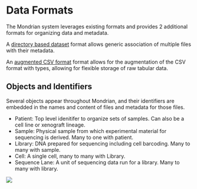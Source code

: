 # Data Formats

The Mondrian system leverages existing formats and provides 2 additional formats for organizing data and metadata.

A [directory based dataset](generic_dataset.md) format allows generic association of multiple files with their metadata.

An [augmented CSV format](csv_yaml.md) format allows for the augmentation of the CSV format with types, allowing for flexible storage of raw tabular data.

## Objects and Identifiers

Several objects appear throughout Mondrian, and their identifiers are embedded in the names and content of files and metadata for those files.

- Patient: Top level idenitifer to organize sets of samples.  Can also be a cell line or xenograft lineage.
- Sample: Physical sample from which experimental material for sequencing is derived.  Many to one with patient.
- Library: DNA prepared for sequencing including cell barcoding.  Many to many with sample.
- Cell: A single cell, many to many with Library.
- Sequence Lane: A unit of sequencing data run for a library.  Many to many with library.

![](https://lucid.app/publicSegments/view/8684c43a-340d-4857-affd-19d9612abeee/image.png)

